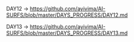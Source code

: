 
DAY12 -> https://github.com/ayivima/AI-SURFS/blob/master/DAYS_PROGRESS/DAY12.md

DAY13 -> https://github.com/ayivima/AI-SURFS/blob/master/DAYS_PROGRESS/DAY13.md
